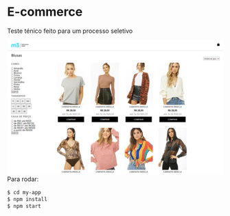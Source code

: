 # E-commerce
Teste ténico feito para um processo seletivo

<img src="readmefiles/lojaderoupa.png" style="width: 700px" alt="loja de roupa">
Para rodar:

```
$ cd my-app
$ npm install
$ npm start
```
